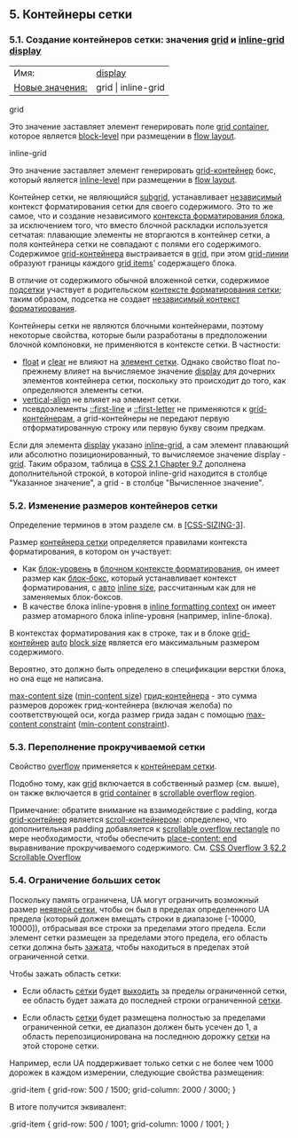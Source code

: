 5\. Контейнеры сетки[](#grid-model)
----------------------------------

### 5.1. Создание контейнеров сетки: значения [grid](#valdef-display-grid) и [inline-grid](#valdef-display-inline-grid) [display](https://www.w3.org/TR/css-display-3/#propdef-display)[](#grid-containers)

| | |
| --- | --- |
| Имя: | [display](https://www.w3.org/TR/css-display-3/#propdef-display) |
| [Новые значения:](https://www.w3.org/TR/css-values/#value-defs) | grid [\|](https://www.w3.org/TR/css-values-4/#comb-one) inline-grid |

grid

Это значение заставляет элемент генерировать поле [grid container](#grid-container), которое является [block-level](https://www.w3.org/TR/css-display-3/#block-level) при размещении в [flow layout](https://www.w3.org/TR/css-display-3/#flow-layout).

inline-grid

Это значение заставляет элемент генерировать [grid-контейнер](#grid-container) бокс, который является [inline-level](https://www.w3.org/TR/css-display-3/#inline-level) при размещении в [flow layout](https://www.w3.org/TR/css-display-3/#flow-layout).

Контейнер сетки, не являющийся [subgrid](#subgrid), устанавливает [независимый](https://www.w3.org/TR/css-display-3/#independent-formatting-context) контекст форматирования сетки для своего содержимого. Это то же самое, что и создание независимого [контекста форматирования блока](https://www.w3.org/TR/css-display-3/#block-formatting-context), за исключением того, что вместо блочной раскладки используется сетчатая: плавающие элементы не вторгаются в контейнер сетки, а поля контейнера сетки не совпадают с полями его содержимого. Содержимое [grid-контейнера](#grid-container) выстраивается в [grid](#grid), при этом [grid-линии](#grid-line) образуют границы каждого [grid items](#grid-item)' содержащего блока.

В отличие от содержимого обычной вложенной сетки, содержимое [подсетки](#subgrid) участвует в родительском [контексте форматирования сетки](#grid-formatting-context); таким образом, подсетка не создает [независимый контекст форматирования](https://www.w3.org/TR/css-display-3/#independent-formatting-context).

Контейнеры сетки не являются блочными контейнерами, поэтому некоторые свойства, которые были разработаны в предположении блочной компоновки, не применяются в контексте сетки. В частности:

* [float](https://www.w3.org/TR/CSS2/visuren.html#propdef-float) и [clear](https://www.w3.org/TR/CSS2/visuren.html#propdef-clear) не влияют на [элемент сетки](#grid-item). Однако свойство float по-прежнему влияет на вычисляемое значение [display](https://www.w3.org/TR/css-display-3/#propdef-display) для дочерних элементов контейнера сетки, поскольку это происходит до того, как определяются элементы сетки.
* [vertical-align](https://www.w3.org/TR/css-inline-3/#propdef-vertical-align) не влияет на элемент сетки.
* псевдоэлементы [::first-line](https://www.w3.org/TR/css-pseudo-4/#selectordef-first-line) и [::first-letter](https://www.w3.org/TR/css-pseudo-4/#selectordef-first-letter) не применяются к [grid-контейнерам](#grid-container), а grid-контейнеры не передают первую отформатированную строку или первую букву своим предкам.

Если для элемента [display](https://www.w3.org/TR/css-display-3/#propdef-display) указано [inline-grid](#valdef-display-inline-grid), а сам элемент плавающий или абсолютно позиционированный, то вычисляемое значение display - [grid](#valdef-display-grid). Таким образом, таблица в [CSS 2.1 Chapter 9.7](https://www.w3.org/TR/CSS2/visuren.html#dis-pos-flo) дополнена дополнительной строкой, в которой inline-grid находится в столбце "Указанное значение", а grid - в столбце "Вычисленное значение".

### 5.2. Изменение размеров контейнеров сетки[](#intrinsic-sizes)

Определение терминов в этом разделе см. в [\[CSS-SIZING-3\]](#biblio-css-sizing-3).

Размер [контейнера сетки](#grid-container) определяется правилами контекста форматирования, в котором он участвует:

* Как [блок-уровень](https://www.w3.org/TR/css-display-3/#block-level) в [блочном контексте форматирования](https://www.w3.org/TR/css-display-3/#block-formatting-context), он имеет размер как [блок-бокс](https://www.w3.org/TR/css-display-3/#block-box), который устанавливает контекст форматирования, с [авто](#grid-placement-auto) [inline size](https://www.w3.org/TR/css-writing-modes-4/#inline-size), рассчитанным как для не заменяемых блок-боксов.
* В качестве блока inline-уровня в [inline formatting context](https://www.w3.org/TR/css-display-3/#inline-formatting-context) он имеет размер атомарного блока inline-уровня (например, inline-блока).

В контекстах форматирования как в строке, так и в блоке [grid-контейнер](#grid-container) [auto](#valdef-grid-template-columns-auto) [block size](https://www.w3.org/TR/css-writing-modes-4/#block-size) является его максимальным размером содержимого.

Вероятно, это должно быть определено в спецификации верстки блока, но она еще не написана.

[max-content size](https://www.w3.org/TR/css-sizing-3/#max-content) ([min-content size](https://www.w3.org/TR/css-sizing-3/#min-content)) [грид-контейнера](#grid-container) - это сумма размеров дорожек грид-контейнера (включая желоба) по соответствующей оси, когда размер грида задан с помощью [max-content constraint](https://www.w3.org/TR/css-sizing-3/#max-content-constraint) ([min-content constraint](https://www.w3.org/TR/css-sizing-3/#min-content-constraint)).

### 5.3. Переполнение прокручиваемой сетки[](#overflow)

Свойство [overflow](https://www.w3.org/TR/css-overflow-3/#propdef-overflow) применяется к [контейнерам сетки](#grid-container).

Подобно тому, как [grid](#grid) включается в собственный размер (см. выше), он также включается в [grid container](#grid-container) в [scrollable overflow region](https://www.w3.org/TR/css-overflow-3/#scrollable-overflow-region).

Примечание: обратите внимание на взаимодействие с padding, когда [grid-контейнер](#grid-container) является [scroll-контейнером](https://www.w3.org/TR/css-overflow-3/#scroll-container): определено, что дополнительная padding добавляется к [scrollable overflow rectangle](https://www.w3.org/TR/css-overflow-3/#scrollable-overflow-rectangle) по мере необходимости, чтобы обеспечить [place-content: end](https://www.w3.org/TR/css-align-3/#propdef-place-content) выравнивание прокручиваемого содержимого. См. [CSS Overflow 3 §2.2 Scrollable Overflow](https://www.w3.org/TR/css-overflow-3/#scrollable)

### 5.4. Ограничение больших сеток[](#overlarge-grids)

Поскольку память ограничена, UA могут ограничить возможный размер [неявной сетки](#implicit-grid), чтобы он был в пределах определенного UA предела (который должен вмещать строки в диапазоне \[-10000, 10000\]), отбрасывая все строки за пределами этого предела. Если элемент сетки размещен за пределами этого предела, его область сетки должна быть [зажата](#clamp-a-grid-area), чтобы находиться в пределах этой ограниченной сетки.

Чтобы зажать область сетки:

* Если область [сетки](#grid-area) будет [выходить](#grid-span) за пределы ограниченной сетки, ее область будет зажата до последней строки ограниченной [сетки](#grid).

* Если область [сетки](#grid-area) будет размещена полностью за пределами ограниченной сетки, ее диапазон должен быть усечен до 1, а область перепозиционирована на последнюю дорожку [сетки](#grid-track) на этой стороне сетки.


[](#example-39312220)Например, если UA поддерживает только сетки с не более чем 1000 дорожек в каждом измерении, следующие свойства размещения:

.grid-item {
grid-row: 500 / 1500;
grid-column: 2000 / 3000;
}

В итоге получится эквивалент:

.grid-item {
grid-row: 500 / 1001;
grid-column: 1000 / 1001;
}
